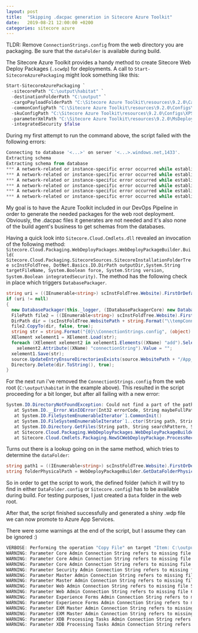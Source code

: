 ```yaml
---
layout: post
title:  "Skipping .dacpac generation in Sitecore Azure Toolkit"
date:   2019-08-21 12:00:00 +0200
categories: sitecore azure
---
```


TLDR: Remove `ConnectionStrings.config` from the web directory you are packaging. Be sure that the `dataFolder` is available during build.

The Sitecore Azure Toolkit provides a handy method to create Sitecore Web Deploy Packages (`.scwdp`) for deployments. A call to `Start-SitecoreAzurePackaging` might look something like this:

```powershell
Start-SitecoreAzurePackaging `
  -sitecorePath "C:\output\habitat" `
  -destinationFolderPath "C:\output" `
  -cargoPayloadFolderPath "C:\Sitecore Azure Toolkit\resources\9.2.0\CargoPayloads" `
  -commonConfigPath "C:\Sitecore Azure Toolkit\resources\9.2.0\Configs\Common.Packaging.config.json" `
  -skuConfigPath "C:\Sitecore Azure Toolkit\resources\9.2.0\Configs\XPSingle.Packaging.config.json" `
  -parameterXmlPath "C:\Sitecore Azure Toolkit\resources\9.2.0\MsDeployXmls\XPSingle.Parameters.xml" `
  -integratedSecurity $false
```

During my first attempt to run the command above, the script failed with the following errors:

```powershell
Connecting to database '<...>' on server '<...>.windows.net,1433'.
Extracting schema
Extracting schema from database
*** A network-related or instance-specific error occurred while establishing a connection to SQL Server. The server was not found or was not accessible. Verify that the instance name is correct and that SQL Server is configured to allow remote connections. (provider: TCP Provider, error: 0 - No such host is known.)
*** A network-related or instance-specific error occurred while establishing a connection to SQL Server. The server was not found or was not accessible. Verify that the instance name is correct and that SQL Server is configured to allow remote connections. (provider: TCP Provider, error: 0 - No such host is known.)
*** A network-related or instance-specific error occurred while establishing a connection to SQL Server. The server was not found or was not accessible. Verify that the instance name is correct and that SQL Server is configured to allow remote connections. (provider: TCP Provider, error: 0 - No such host is known.)
*** A network-related or instance-specific error occurred while establishing a connection to SQL Server. The server was not found or was not accessible. Verify that the instance name is correct and that SQL Server is configured to allow remote connections. (provider: TCP Provider, error: 0 - No such host is known.)
*** A network-related or instance-specific error occurred while establishing a connection to SQL Server. The server was not found or was not accessible. Verify that the instance name is correct and that SQL Server is configured to allow remote connections. (provider: TCP Provider, error: 0 - No such host is known.)
*** A network-related or instance-specific error occurred while establishing a connection to SQL Server. The server was not found or was not accessible. Verify that the instance name is correct and that SQL Server is configured to allow remote connections. (provider: TCP Provider, error: 0 - No such host is known.)
```

My goal is to have the Azure Toolkit included in our DevOps Pipeline in order to generate the needed packages for the web root deployment. Obviously, the .dacpac files it generates are not needed and it's also none of the build agent's business to get schemas from the databases.

Having a quick look into `Sitecore.Cloud.Cmdlets.dll` revealed an invocation of the following method: `Sitecore.Cloud.Packaging.WebDeployPackages.WebDeployPackageBuilder.Build( Sitecore.Cloud.Packaging.SitecoreSources.SitecoreInstallationFolderTree scInstFoldTree, DotNet.Basics.IO.DirPath outputDir,System.String targetFileName, System.Boolean force, System.String version, System.Boolean integratedSecurity)`. The method has the following check in place which triggers `DatabasePackager`.

```csharp
string uri = ((IEnumerable<string>) scInstFoldTree.Website).FirstOrDefault<string>((Func<string, bool>) (i => i.ToFile(Array.Empty<string>()).Name == "ConnectionStrings.config"));
if (uri != null)
{
  new DatabasePackager(this._logger, (IDatabasePackagerCore) new DatabasePackagerCore((ILogger) null), (IFileSystemProvider) new FileSystemProvider(), (ISqlServerProvider) new SqlServerProvider(this._logger), (IZipPackageSource) source).PackageDatabases(XDocument.Load(uri), integratedSecurity);
  FilePath file2 = ((IEnumerable<string>) scInstFoldTree.Website).FirstOrDefault<string>((Func<string, bool>) (i => i.ToFile(Array.Empty<string>()).Name == "ConnectionStrings.config")).ToFile(Array.Empty<string>());
  DirPath dir = (scInstFoldTree.WebsitePath + string.Format("\\tempConnectionString{0}\\", (object) Guid.NewGuid())).ToDir(Array.Empty<string>());
  file2.CopyTo(dir, false, true);
  string str = string.Format("{0}\\ConnectionStrings.config", (object) dir);
  XElement xelement1 = XElement.Load(str);
  foreach (XElement xelement2 in xelement1.Elements((XName) "add").Select<XElement, XElement>((Func<XElement, XElement>) (el => el)))
    xelement2.Attribute((XName) "connectionString").Value = "";
  xelement1.Save(str);
  source.UpdateEntryEnsureDirectoriesExists(source.WebsitePath + "/App_Config/ConnectionStrings.config", File.ReadAllBytes(str));
  Directory.Delete(dir.ToString(), true);
}
```

For the next run i've removed the `ConnectionStrings.config` from the web root (`C:\output\habitat` in the example above). This resulted in the script proceeding for a bit longer, but after all failing with a new error:

```powershell
System.IO.DirectoryNotFoundException: Could not find a part of the path 'C:\output\habitat\data'.
   at System.IO.__Error.WinIOError(Int32 errorCode, String maybeFullPath)
   at System.IO.FileSystemEnumerableIterator`1.CommonInit()
   at System.IO.FileSystemEnumerableIterator`1..ctor(String path, String originalUserPath, String searchPattern, SearchOption searchOption, SearchResultHandler`1 resultHandler, Boolean checkHost)
   at System.IO.Directory.GetFiles(String path, String searchPattern, SearchOption searchOption)
   at Sitecore.Cloud.Packaging.WebDeployPackages.WebDeployPackageBuilder.Build(SitecoreInstallationFolderTree scInstFoldTree, DirPath outputDir, String targetFileName, Boolean force, String version, Boolean integratedSecurity)
   at Sitecore.Cloud.Cmdlets.Packaging.NewSCWebDeployPackage.ProcessRecord()
```

Turns out there is a lookup going on in the same method, which tries to determine the `dataFolder`:

```csharp
string path1 = ((IEnumerable<string>) scInstFoldTree.Website).FirstOrDefault<string>((Func<string, bool>) (i => i.ToFile(Array.Empty<string>()).Name == "DataFolder.config"));
string folderPhysicalPath = WebDeployPackageBuilder.GetDataFolderPhysicalPath(path1 == null ? this.ReadDataFolderFromSitecoreConfig(((IEnumerable<string>) scInstFoldTree.Website).First<string>((Func<string, bool>) (i => i.ToFile(Array.Empty<string>()).Name == "Sitecore.config")).ToFile(Array.Empty<string>()).ToString()) : this.ReadDataFolderFromDataFolderConfig(path1.ToFile(Array.Empty<string>()).FullName), scInstFoldTree.WebsitePath);
```

So in order to get the script to work, the defined folder (which it will try to find in either `DataFolder.config` or `Sitecore.config`) has to be available during build. For testing purposes, I just created a `Data` folder in the web root.

After that, the script finished successfully and generated a shiny .wdp file we can now promote to Azure App Services.

There were some warnings at the end of the script, but I assume they can be ignored :)

```powershell
VERBOSE: Performing the operation "Copy File" on target "Item: C:\output\habitat.scwdp.zip Destination: C:\output\habitat_single.scwdp.zip".
WARNING: Parameter Core Admin Connection String refers to missing file Sitecore.Core.dacpac.
WARNING: Parameter Core Admin Connection String refers to missing file CreateUser.Core.sql.
WARNING: Parameter Core Admin Connection String refers to missing file SetSitecoreAdminPassword.sql.
WARNING: Parameter Security Admin Connection String refers to missing file CreateUser.Security.sql.
WARNING: Parameter Master Admin Connection String refers to missing file Sitecore.Master.dacpac.
WARNING: Parameter Master Admin Connection String refers to missing file CreateUser.Master.sql.
WARNING: Parameter Web Admin Connection String refers to missing file Sitecore.Web.dacpac.
WARNING: Parameter Web Admin Connection String refers to missing file CreateUser.Web.sql.
WARNING: Parameter Experience Forms Admin Connection String refers to missing file Sitecore.Experienceforms.dacpac.
WARNING: Parameter Experience Forms Admin Connection String refers to missing file CreateUser.ExperienceForms.sql.
WARNING: Parameter EXM Master Admin Connection String refers to missing file Sitecore.EXM.Master.dacpac.
WARNING: Parameter EXM Master Admin Connection String refers to missing file CreateUser.ExmMaster.sql.
WARNING: Parameter XDB Processing Tasks Admin Connection String refers to missing file Sitecore.Processing.Tasks.dacpac.
WARNING: Parameter XDB Processing Tasks Admin Connection String refers to missing file CreateUser.ProcessingTasks.sql.
```